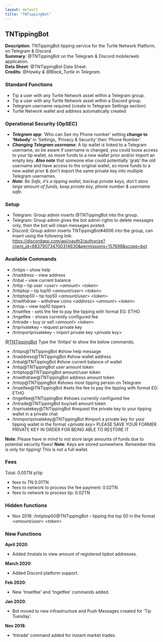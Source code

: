 ```yaml
---
layout: default
title: "TNTippingBot"
---
```

## TNTippingBot

**Description**: TNTippingBot tipping service for the Turtle Network Platform, on Telegram & Discord.<br>
**Summary**: @TNTippingBot on the Telegram & Discord mobile/web application.<br>
**Data Sheet**: @TNTippingBot Data Sheet.<br>
**Credits**: *@Hawky & @Black_Turtle in Telegram.*

### Standard Functions

* Tip a user with any Turtle Network asset within a Telegram group.
* Tip a user with any Turtle Network asset within a Discord group.
* Telegram username required (create in Telegram Settings section)
* Turtle Network wallet and address automatically created

### Operational Security (OpSEC)

* ***Telegram app***: ‘Who can See my Phone number’ setting **change to ‘Nobody’** in ‘Settings, ‘Privacy & Security’ then ‘Phone Number’.
* ***Changing Telegram username***: A tip wallet is linked to a Telegram username, so be aware if username is changed, you could loose access to your tip wallet, so move funds to a new wallet prior and/or import an empty key. ***Also note*** that someone else could potentially ‘grab’ the old username and have access to the original wallet, so move funds to a new wallet prior & don’t import the same private key into multiple Telegram usernames.
* ***Note***: *Be Safe, it’s a tipping wallet, backup private keys, don’t store large amount of funds, keep private key, phone number & username safe.*

### Setup

* Telegram: Group admin inserts @TNTippingBot into the group.
* Telegram: Group admin gives the bot admin rights to delete messages only, then the bot will clean messages posted.
* Discord: Group admin inserts TNTippingBot#4606 into the group, can insert using the following link: https://discordapp.com/api/oauth2/authorize?client_id=683790734700314630&permissions=157696&scope=bot

### Available Commands

* /tntips – show help
* /tnaddress – view address
* /tnbal – view current balance
* /tntip – tip user <*user*> <*amount*> <*token*>
* /tntiptop – tip top10 <*amount/user*> <*token*>
* /tntiptop50 – tip top50 <*amount/user*> <*token*>
* /tnwithdraw – withdraw coins <*address*> <*amount*> <*token*>
* /tntop – view top10 tippers
* /tnsetfee - sets the fee to pay the tipping with format <fee> EG: ETHO
* /tngetfee - shows currently configured fee
* /tntrade – buy or sell <*amount*> <*token*>
* /tnprivatekey – request private key
* /tnimportprivatekey – import private key <*private key*>

[@TNTippingBot](https://t.me/TNTippingBot) Type the ‘/tntips‘ to show the below commands;
* /tntips@TNTippingBot #show help message 
* /tnaddress@TNTippingBot #show wallet address
* /tnbal@TNTippingBot #show current balance of wallet
* /tntip@TNTippingBot user amount token
* /tntiptop@TNTippingBot amount/user token
* /tnwithdraw@TNTippingBot address amount token
* /tntop@TNTippingBot #shows most tipping person on Telegram
* /tnsetfee@TNTippingBot #sets the fee to pay the tipping with format <fee> EG: ETHO
* /tngetfee@TNTippingBot #shows currently configured fee
* /tntrade@TNTippingBot buy/sell amount token
* /tnprivatekey@TNTippingBot #request the private key to your tipping wallet in a private chat
* /tnimportprivatekey@TNTippingBot #import a private key for your tipping wallet in the format <*private key*> PLEASE SAVE YOUR FORMER PRIVATE KEY IN ORDER FOR BEING ABLE TO RESTORE IT

**Note**: Please have in mind to not store large amounts of funds due to potential security flaws!
**Note**: Keys are stored somewhere. Remember this is only for tipping! This is not a full wallet.

### Fees
Total: 0.05TN p/tip
* fees to TN 0.01TN
* fees to network to process the fee payment: 0.02TN
* fees to network to process tip: 0.02TN

### Hidden functions
* Nov 2018: /tntiptop50@TNTippingBot – tipping the top 50 in the format <*amount/user*> <*token*>

### New Functions

**April 2020**:
* Added /tnstats to view amount of registered tipbot addresses.

**March 2020**:
* Added Discord platform support.

**Feb 2020**: 
* New 'tnsetfee' and 'tngetfee' commands added.

**Jan 2020**: 
* Bot moved to new infrastructure and Push Messages created for ‘Tip Tuesday’.

**Nov 2018**: 
* ‘tntrade’ command added for instant market trades.<br>

